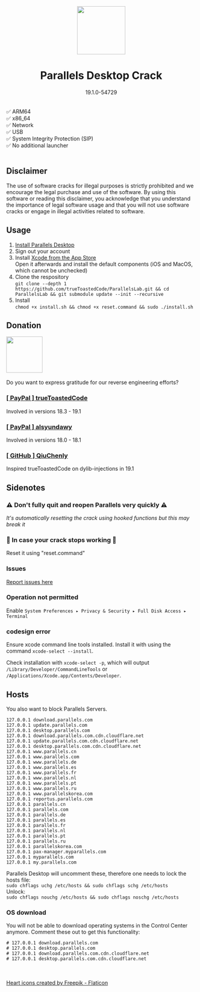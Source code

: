 <div align="center">
   <img src="https://github.com/trueToastedCode/ParallelsLab/assets/44642574/e05554fe-b335-42dc-87d6-7a3780916706" width=128 height=128>
   <h1>Parallels Desktop Crack</h1>
   <div>19.1.0-54729</div>
</div><br><br>
✅ ARM64<br>
✅ x86_64<br>
✅ Network<br>
✅ USB<br>
✅ System Integrity Protection (SIP)<br>
✅ No additional launcher<br><br>

## Disclaimer
The use of software cracks for illegal purposes is strictly prohibited and we encourage the legal purchase and use of the software. By using this software or reading this disclaimer, you acknowledge that you understand the importance of legal software usage and that you will not use software cracks or engage in illegal activities related to software.

## Usage
1. [Install Parallels Desktop](https://download.parallels.com/desktop/v19/19.1.0-54729/ParallelsDesktop-19.1.0-54729.dmg)<br>
2. Sign out your account
3. Install [Xcode from the App Store](https://apps.apple.com/us/app/xcode/id497799835?mt=12)<br>
   Open it afterwards and install the default components (iOS and MacOS, which cannot be unchecked)
4. Clone the respository<br>
   `git clone --depth 1 https://github.com/trueToastedCode/ParallelsLab.git && cd ParallelsLab && git submodule update --init --recursive`
5. Install<br>
   `chmod +x install.sh && chmod +x reset.command && sudo ./install.sh`

## Donation
<img src="https://github.com/trueToastedCode/ParallelsLab/assets/44642574/8a7a724b-4fed-4f68-8660-e475587d34fd" width=96><br><br>
Do you want to express gratitude for our reverse engineering efforts?

### [[ PayPal ] trueToastedCode](https://paypal.me/trueToastedCode)
Involved in versions 18.3 - 19.1

### [[ PayPal ] alsyundawy](https://paypal.me/alsyundawy)
Involved in versions 18.0 - 18.1

### [[ GitHub ] QiuChenly](https://github.com/QiuChenly)
Inspired trueToastedCode on dylib-injections in 19.1

## Sidenotes
### ⚠ Don't fully quit and reopen Parallels very quickly ⚠
*It's automatically resetting the crack using hooked functions but this may break it*

### 🔧 In case your crack stops working 🔧
Reset it using \"reset.command\"

### Issues
[Report issues here](https://github.com/trueToastedCode/ParallelsLab/issues)

### Operation not permitted
Enable `System Preferences ▸ Privacy & Security ▸ Full Disk Access ▸ Terminal`
### codesign error
Ensure xcode command line tools installed. Install it with using the command `xcode-select --install`.

Check installation with `xcode-select -p`, which will output `/Library/Developer/CommandLineTools` or `/Applications/Xcode.app/Contents/Developer`.
## Hosts
You also want to block Parallels Servers.
```
127.0.0.1 download.parallels.com
127.0.0.1 update.parallels.com
127.0.0.1 desktop.parallels.com
127.0.0.1 download.parallels.com.cdn.cloudflare.net
127.0.0.1 update.parallels.com.cdn.cloudflare.net
127.0.0.1 desktop.parallels.com.cdn.cloudflare.net
127.0.0.1 www.parallels.cn
127.0.0.1 www.parallels.com
127.0.0.1 www.parallels.de
127.0.0.1 www.parallels.es
127.0.0.1 www.parallels.fr
127.0.0.1 www.parallels.nl
127.0.0.1 www.parallels.pt
127.0.0.1 www.parallels.ru
127.0.0.1 www.parallelskorea.com
127.0.0.1 reportus.parallels.com
127.0.0.1 parallels.cn
127.0.0.1 parallels.com
127.0.0.1 parallels.de
127.0.0.1 parallels.es
127.0.0.1 parallels.fr
127.0.0.1 parallels.nl
127.0.0.1 parallels.pt
127.0.0.1 parallels.ru
127.0.0.1 parallelskorea.com
127.0.0.1 pax-manager.myparallels.com
127.0.0.1 myparallels.com
127.0.0.1 my.parallels.com
```
Parallels Desktop will uncomment these, therefore one needs to lock the hosts file:<br>
`sudo chflags uchg /etc/hosts && sudo chflags schg /etc/hosts`<br>
Unlock:<br>
`sudo chflags nouchg /etc/hosts && sudo chflags noschg /etc/hosts`
### OS download
You will not be able to download operating systems in the Control Center anymore. Comment these out to get this functionality:
```
# 127.0.0.1 download.parallels.com
# 127.0.0.1 desktop.parallels.com
# 127.0.0.1 download.parallels.com.cdn.cloudflare.net
# 127.0.0.1 desktop.parallels.com.cdn.cloudflare.net
```
<br><br>
<a href="https://www.flaticon.com/free-icons/heart" title="heart icons">Heart icons created by Freepik - Flaticon</a>

